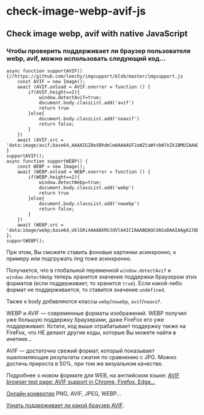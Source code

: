 # check-image-webp-avif-js
## Check image webp, avif with native JavaScript


### Чтобы проверить поддерживает ли браузер пользователя webp, avif, можно использовать следующий код...



```
async function supportAVIF(){//https://github.com/leechy/imgsupport/blob/master/imgsupport.js  
    const AVIF = new Image();  
    await (AVIF.onload = AVIF.onerror = function () {  
        if(AVIF.height==2){  
            window.detectAvif=true;  
            document.body.classList.add('avif')  
            return true  
        }else{  
            document.body.classList.add('noavif')  
            return false;  
        }  
    })  
    await (AVIF.src = 'data:image/avif;base64,AAAAIGZ0eXBhdmlmAAAAAGF2aWZtaWYxbWlhZk1BMUIAAADybWV0YQAAAAAAAAAoaGRscgAAAAAAAAAAcGljdAAAAAAAAAAAAAAAAGxpYmF2aWYAAAAADnBpdG0AAAAAAAEAAAAeaWxvYwAAAABEAAABAAEAAAABAAABGgAAAB0AAAAoaWluZgAAAAAAAQAAABppbmZlAgAAAAABAABhdjAxQ29sb3IAAAAAamlwcnAAAABLaXBjbwAAABRpc3BlAAAAAAAAAAIAAAACAAAAEHBpeGkAAAAAAwgICAAAAAxhdjFDgQ0MAAAAABNjb2xybmNseAACAAIAAYAAAAAXaXBtYQAAAAAAAAABAAEEAQKDBAAAACVtZGF0EgAKCBgANogQEAwgMg8f8D///8WfhwB8+ErK42A=');  
}  
supportAVIF();  
async function supportWEBP() {  
    const WEBP = new Image();  
    await (WEBP.onload = WEBP.onerror = function () {  
        if(WEBP.height==2){  
            window.detectWebp=true;  
            document.body.classList.add('webp')  
            return true  
        }else{  
            document.body.classList.add('nowebp')  
            return false;  
        }  
    })  
    await (WEBP.src = 'data:image/webp;base64,UklGRi4AAABXRUJQVlA4ICIAAABQAQCdASoDAAIAAgA2JQBOgC6gAP73M8eLuxHGTv3eIAAA');  
};  
supportWEBP();
```

При этом, Вы сможете ставить фоновые картинки асинхронно, к примеру или подгружать img тоже асинхронно.

Получается, что в глобальной переменной `window.detectAvif` и `window.detectWebp` теперь хранится значение поддержки браузером этих форматов (если поддерживает, то хранится `true`). Если какой-либо формат не поддерживается, то ставится значение `undefined`.

Также к body добавляются классы `webp`/`nowebp`, `avif`/`noavif`.

WEBP и AVIF — современные форматы изображений. WEBP получил уже большую поддержку браузерами, даже FireFox его уже поддерживает. Кстати, код выше отрабатывает поддержку также на FireFox, что НЕ делают другие коды, которые Вы можете найти в инетике...

AVIF — достаточно свежий формат, который показывает ошеломляющие результаты сжатия по сравнению с JPG. Можно достичь прироста в 50%, при том же визуальном качестве.

Подробнее о новом формате для WEB, на английском языке: [AVIF browser test page: AVIF support in Chrome, Firefox, Edge…](https://link.inverser.pro/r2?l=https://libre-software.net/avif-test/)

[Онлайн конвертер](https://link.inverser.pro/r2?l=https://squoosh.app) PNG, AVIF, JPEG, WEBP...

[Узнать поддерживает ли какой браузер AVIF](https://link.inverser.pro/r2?l=https://caniuse.com/avif).